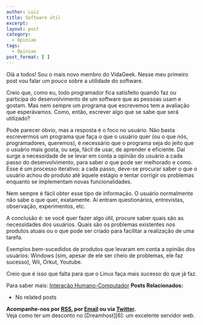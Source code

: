```yaml
---
author: Luiz
title: Software útil
excerpt:
layout: post
category:
  - Opiniao
tags:
  - Opiniao
post_format: [ ]
---
```

Olá a todos! Sou o mais novo membro do VidaGeek. Nesse meu primeiro post vou falar um pouco sobre a utilidade do software.

Creio que, como eu, todo programador fica satisfeito quando faz ou participa do desenvolvimento de um software que as pessoas usam e gostam. Mas nem sempre um programa que escrevemos tem a avaliação que esperávamos. Como, então, escrever algo que se sabe que será utilizado?

Pode parecer óbvio, mas a resposta é o foco no usuário. Não basta escrevermos um programa que faça o que o usuário quer (ou o que nós, programadores, queremos), é necessário que o programa seja do jeito que o usuário mais gosta, ou seja, fácil de usar, de aprender e eficiente. Daí surge a necessidade de se levar em conta a opinião do usuário a cada passo do desenvolvimento, para saber o que pode ser melhorado e como. Esse é um processo iterativo: a cada passo, deve-se procurar saber o que o usuário achou do produto até àquele estágio e tentar corrigir os problemas enquanto se implementam novas funcionalidades.

Nem sempre é fácil obter esse tipo de informação. O usuário normalmente não sabe o que quer, exatamente. Aí entram questionários, entrevistas, observação, experimentos, etc.

A conclusão é: se você quer fazer algo útil, procure saber quais são as necessidades dos usuários. Quais são os problemas existentes nos produtos atuais ou o que pode ser criado para facilitar a realização de uma tarefa.

Exemplos bem-sucedidos de produtos que levaram em conta a opinião dos usuários: Windows (sim, apesar de ele ser cheio de problemas, ele faz sucesso), Wii, Orkut, Youtube.

Creio que é isso que falta para que o Linux faça mais sucesso do que já faz.

Para saber mais: [Interação Humano-Computador][1] 
**Posts Relacionados:** 
*   No related posts









**Acompanhe-nos por [ RSS][3], por [Email][4] ou via [Twitter][5].**  
Veja como ter um desconto no [Dreamhost][6]: um excelente servidor web.

 [1]: http://pt.wikipedia.org/wiki/Intera%C3%A7%C3%A3o_homem-computador
 [2]: https://twitter.com/share
 [3]: http://feeds.feedburner.com/VidaGeek
 [4]: http://feedburner.google.com/fb/a/mailverify?uri=VidaGeek&loc=pt_BR
 [5]: http://twitter.com/blogvidageek

